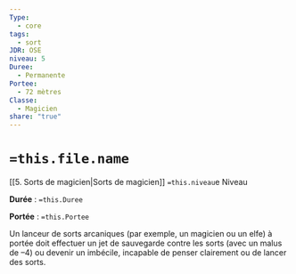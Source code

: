 ```yaml
---
Type:
  - core
tags:
  - sort
JDR: OSE
niveau: 5
Duree:
  - Permanente
Portee:
  - 72 mètres
Classe:
  - Magicien
share: "true"
---
```

# `=this.file.name`  

[[5. Sorts de magicien|Sorts de magicien]] `=this.niveau`e Niveau

**Durée** : `=this.Duree` 

**Portée** : `=this.Portee`

Un lanceur de sorts arcaniques (par exemple, un magicien ou un elfe) à portée doit effectuer un jet de sauvegarde contre les sorts (avec un malus de –4) ou devenir un imbécile, incapable de penser clairement ou de lancer des sorts.